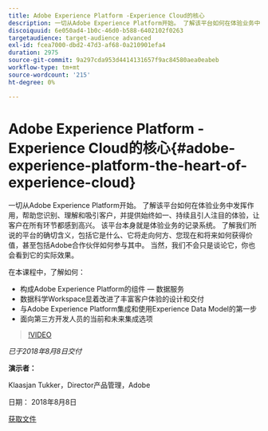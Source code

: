 ```yaml
---
title: Adobe Experience Platform -Experience Cloud的核心
description: 一切从Adobe Experience Platform开始。 了解该平台如何在体验业务中发挥作用，帮助您识别、理解和吸引客户，并提供始终如一、持续且引人注目的体验，让客户在所有环节都感到高兴。
discoiquuid: 6e050ad4-1b0c-46d0-b588-6402102f0263
targetaudience: target-audience advanced
exl-id: fcea7000-dbd2-47d3-af68-0a210901efa4
duration: 2975
source-git-commit: 9a297cda953d4414131657f9ac84580aea0eabeb
workflow-type: tm+mt
source-wordcount: '215'
ht-degree: 0%

---
```


# Adobe Experience Platform -Experience Cloud的核心{#adobe-experience-platform-the-heart-of-experience-cloud}

一切从Adobe Experience Platform开始。 了解该平台如何在体验业务中发挥作用，帮助您识别、理解和吸引客户，并提供始终如一、持续且引人注目的体验，让客户在所有环节都感到高兴。 该平台本身就是体验业务的记录系统。  了解我们所说的平台的确切含义，包括它是什么、它将走向何方、您现在和将来如何获得价值，甚至包括Adobe合作伙伴如何参与其中。 当然，我们不会只是谈论它，你也会看到它的实际效果。

在本课程中，了解如何：

* 构成Adobe Experience Platform的组件 — 数据服务
* 数据科学Workspace显着改进了丰富客户体验的设计和交付
* 与Adobe Experience Platform集成和使用Experience Data Model的第一步
* 面向第三方开发人员的当前和未来集成选项

>[!VIDEO](https://video.tv.adobe.com/v/23270/?quality=9)

*已于2018年8月8日交付*

**演示者：**

Klaasjan Tukker，Director产品管理，Adobe

日期： 2018年8月8日

[获取文件](assets/20180808-gems-adobe+cloud+platform-experience+system+of+record-1.pdf)

<!--
[Get back to the Overview](https://helpx.adobe.com/cn/experience-manager/kt/eseminars/gems/aem-index.html)
-->
